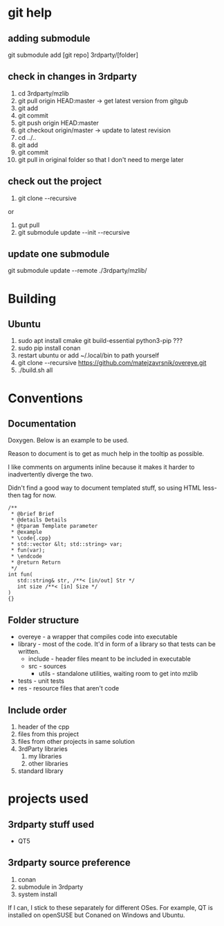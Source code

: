  
# git help

## adding submodule

git submodule add [git repo] 3rdparty/[folder]

## check in changes in 3rdparty

1) cd 3rdparty/mzlib
2) git pull origin HEAD:master -> get latest version from gitgub
2) git add
3) git commit
4) git push origin HEAD:master
5) git checkout origin/master -> update to latest revision
6) cd ../..
7) git add
8) git commit
9) git pull in original folder so that I don't need to merge later

## check out the project

1) git clone <repository name> --recursive

or

1) gut pull
2) git submodule update --init --recursive

## update one submodule

git submodule update --remote ./3rdparty/mzlib/

# Building

## Ubuntu

1) sudo apt install cmake git build-essential python3-pip ???
2) sudo pip install conan
3) restart ubuntu or add ~/.local/bin to path yourself
4) git clone --recursive https://github.com/matejzavrsnik/overeye.git
5) ./build.sh all

# Conventions

## Documentation

Doxygen. Below is an example to be used.

Reason to document is to get as much help in the tooltip as possible.

I like comments on arguments inline because it makes it harder to inadvertently diverge the two.

Didn't find a good way to document templated stuff, so using HTML less-then tag for now.

    /**
     * @brief Brief
     * @details Details
     * @tparam Template parameter
     * @example
     * \code{.cpp}
     * std::vector &lt; std::string> var;
     * fun(var);
     * \endcode
     * @return Return
     */
    int fun(
       std::string& str, /**< [in/out] Str */
       int size /**< [in] Size */ 
    )
    {} 

## Folder structure

- overeye - a wrapper that compiles code into executable
- library - most of the code. It'd in form of a library so that tests can be written.
  - include - header files meant to be included in executable
  - src - sources
    - utils - standalone utilities, waiting room to get into mzlib
- tests - unit tests
- res - resource files that aren't code
  
## Include order

1) header of the cpp
2) files from this project
3) files from other projects in same solution
4) 3rdParty libraries
   1) my libraries
   2) other libraries
5) standard library

# projects used

## 3rdparty stuff used

- QT5

## 3rdparty source preference

1) conan
2) submodule in 3rdparty
4) system install

If I can, I stick to these separately for different OSes. For example, QT is installed on openSUSE but Conaned on Windows and Ubuntu.